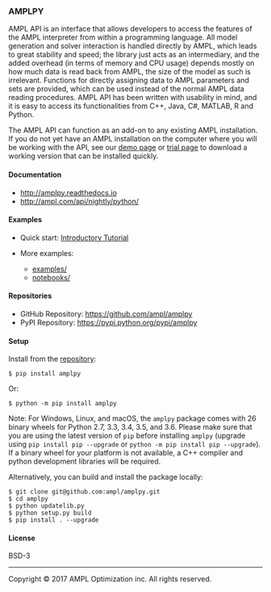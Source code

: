 ### AMPLPY

AMPL API is an interface that allows developers to access the features of the
AMPL interpreter from within a programming language. All model generation and
solver interaction is handled directly by AMPL, which leads to great stability
and speed; the library just acts as an intermediary, and the added overhead
(in terms of memory and CPU usage) depends mostly on how much data is read
back from AMPL, the size of the model as such is irrelevant. Functions for
directly assigning data to AMPL parameters and sets are provided, which can
be used instead of the normal AMPL data reading procedures.  AMPL API has been
written with usability in mind, and it is easy to access its functionalities
from C++, Java, C#, MATLAB, R and Python.

The AMPL API can function as an add-on to any existing AMPL installation. If
you do not yet have an AMPL installation on the computer where you will be
working with the API, see our
[demo page](http://ampl.com/try-ampl/download-a-free-demo/)
or
[trial page](http://ampl.com/try-ampl/request-a-full-trial/)
to download a working version that can be installed quickly.

#### Documentation

- http://amplpy.readthedocs.io
- http://ampl.com/api/nightly/python/

#### Examples

- Quick start: [Introductory Tutorial](notebooks/quickstart.ipynb)

- More examples:
  - [examples/](examples/)
  - [notebooks/](notebooks/)

#### Repositories

- GitHub Repository: https://github.com/ampl/amplpy
- PyPI Repository: https://pypi.python.org/pypi/amplpy

#### Setup

Install from the [repository](https://pypi.python.org/pypi/amplpy):
```
$ pip install amplpy
```
Or:
```
$ python -m pip install amplpy
```

Note: For Windows, Linux, and macOS, the `amplpy` package comes with 26 binary wheels for Python 2.7, 3.3, 3.4, 3.5, and 3.6. Please make sure that you are using the latest version of `pip` before installing `amplpy` (upgrade using `pip install pip --upgrade` or `python -m pip install pip --upgrade`). If a binary wheel for your platform is not available, a C++ compiler and python development libraries will be required.

Alternatively, you can build and install the package locally:
```
$ git clone git@github.com:ampl/amplpy.git
$ cd amplpy
$ python updatelib.py
$ python setup.py build
$ pip install . --upgrade
```

#### License

BSD-3

***
Copyright © 2017 AMPL Optimization inc. All rights reserved.
